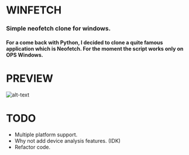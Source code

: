 # WINFETCH 
### Simple neofetch clone for windows.

#### For a come back with Python, I decided to clone a quite famous application which is Neofetch. For the moment the script works only on OPS Windows. 

# PREVIEW
![alt-text](https://i.ibb.co/WnKhGQk/Screenshot-3.png)

# TODO
- Multiple platform support.
- Why not add device analysis features. (IDK)
- Refactor code.

             

